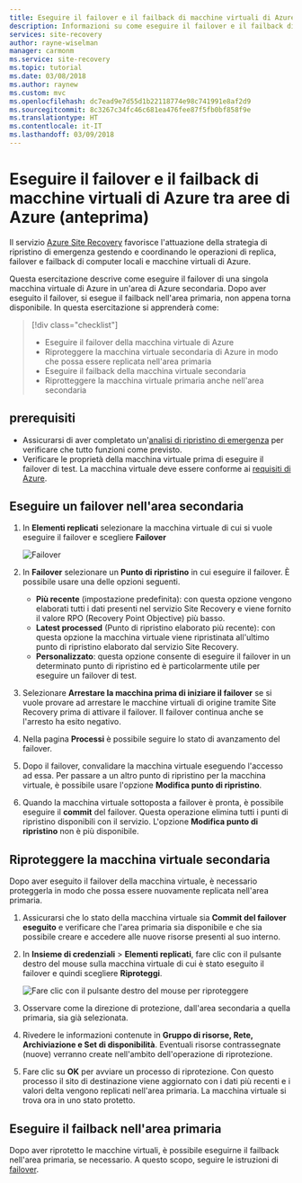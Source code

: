 ```yaml
---
title: Eseguire il failover e il failback di macchine virtuali di Azure replicate in un'area di Azure secondaria con Azure Site Recovery (anteprima)
description: Informazioni su come eseguire il failover e il failback di macchine virtuali di Azure replicate in un'area di Azure secondaria con Azure Site Recovery
services: site-recovery
author: rayne-wiselman
manager: carmonm
ms.service: site-recovery
ms.topic: tutorial
ms.date: 03/08/2018
ms.author: raynew
ms.custom: mvc
ms.openlocfilehash: dc7ead9e7d55d1b22118774e98c741991e8af2d9
ms.sourcegitcommit: 8c3267c34fc46c681ea476fee87f5fb0bf858f9e
ms.translationtype: HT
ms.contentlocale: it-IT
ms.lasthandoff: 03/09/2018
---
```

# <a name="fail-over-and-fail-back-azure-vms-between-azure-regions-preview"></a>Eseguire il failover e il failback di macchine virtuali di Azure tra aree di Azure (anteprima)

Il servizio [Azure Site Recovery](site-recovery-overview.md) favorisce l'attuazione della strategia di ripristino di emergenza gestendo e coordinando le operazioni di replica, failover e failback di computer locali e macchine virtuali di Azure.

Questa esercitazione descrive come eseguire il failover di una singola macchina virtuale di Azure in un'area di Azure secondaria. Dopo aver eseguito il failover, si esegue il failback nell'area primaria, non appena torna disponibile. In questa esercitazione si apprenderà come:

> [!div class="checklist"]
> * Eseguire il failover della macchina virtuale di Azure
> * Riproteggere la macchina virtuale secondaria di Azure in modo che possa essere replicata nell'area primaria
> * Eseguire il failback della macchina virtuale secondaria
> * Riprotteggere la macchina virtuale primaria anche nell'area secondaria

## <a name="prerequisites"></a>prerequisiti

- Assicurarsi di aver completato un'[analisi di ripristino di emergenza](azure-to-azure-tutorial-dr-drill.md) per verificare che tutto funzioni come previsto.
- Verificare le proprietà della macchina virtuale prima di eseguire il failover di test. La macchina virtuale deve essere conforme ai [requisiti di Azure](azure-to-azure-support-matrix.md#support-for-replicated-machine-os-versions).

## <a name="run-a-failover-to-the-secondary-region"></a>Eseguire un failover nell'area secondaria

1. In **Elementi replicati** selezionare la macchina virtuale di cui si vuole eseguire il failover e scegliere **Failover**

   ![Failover](./media/azure-to-azure-tutorial-failover-failback/failover.png)

2. In **Failover** selezionare un **Punto di ripristino** in cui eseguire il failover. È possibile usare una delle opzioni seguenti.

   * **Più recente** (impostazione predefinita): con questa opzione vengono elaborati tutti i dati presenti nel servizio Site Recovery e viene fornito il valore RPO (Recovery Point Objective) più basso.
   * **Latest processed** (Punto di ripristino elaborato più recente): con questa opzione la macchina virtuale viene ripristinata all'ultimo punto di ripristino elaborato dal servizio Site Recovery.
   * **Personalizzato**: questa opzione consente di eseguire il failover in un determinato punto di ripristino ed è particolarmente utile per eseguire un failover di test.

3. Selezionare **Arrestare la macchina prima di iniziare il failover** se si vuole provare ad arrestare le macchine virtuali di origine tramite Site Recovery prima di attivare il failover. Il failover continua anche se l'arresto ha esito negativo.

4. Nella pagina **Processi** è possibile seguire lo stato di avanzamento del failover.

5. Dopo il failover, convalidare la macchina virtuale eseguendo l'accesso ad essa. Per passare a un altro punto di ripristino per la macchina virtuale, è possibile usare l'opzione **Modifica punto di ripristino**.

6. Quando la macchina virtuale sottoposta a failover è pronta, è possibile eseguire il **commit** del failover.
   Questa operazione elimina tutti i punti di ripristino disponibili con il servizio. L'opzione **Modifica punto di ripristino** non è più disponibile.

## <a name="reprotect-the-secondary-vm"></a>Riproteggere la macchina virtuale secondaria

Dopo aver eseguito il failover della macchina virtuale, è necessario proteggerla in modo che possa essere nuovamente replicata nell'area primaria.

1. Assicurarsi che lo stato della macchina virtuale sia **Commit del failover eseguito** e verificare che l'area primaria sia disponibile e che sia possibile creare e accedere alle nuove risorse presenti al suo interno.
2. In **Insieme di credenziali** > **Elementi replicati**, fare clic con il pulsante destro del mouse sulla macchina virtuale di cui è stato eseguito il failover e quindi scegliere **Riproteggi**.

   ![Fare clic con il pulsante destro del mouse per riproteggere](./media/azure-to-azure-tutorial-failover-failback/reprotect.png)

2. Osservare come la direzione di protezione, dall'area secondaria a quella primaria, sia già selezionata.
3. Rivedere le informazioni contenute in **Gruppo di risorse, Rete, Archiviazione e Set di disponibilità**. Eventuali risorse contrassegnate (nuove) verranno create nell'ambito dell'operazione di riprotezione.
4. Fare clic su **OK** per avviare un processo di riprotezione. Con questo processo il sito di destinazione viene aggiornato con i dati più recenti e i valori delta vengono replicati nell'area primaria. La macchina virtuale si trova ora in uno stato protetto.

## <a name="fail-back-to-the-primary-region"></a>Eseguire il failback nell'area primaria

Dopo aver riprotetto le macchine virtuali, è possibile eseguirne il failback nell'area primaria, se necessario. A questo scopo, seguire le istruzioni di [failover](#run-a-failover).
